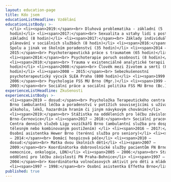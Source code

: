 ```yaml
---
layout: education-page
title: Kdo jsem
educationListHeadline: Vzdělání
educationListBody: >-
  </li> <li><span>2019:</span><br> Dluhová problematika - základní (5
  hodin)</li> <li><span>2017:</span><br> Sexualita a vztahy lidí s postižením -
  základní (8 hodin)</li> <li><span>2017:</span><br> Základy individuálního
  plánování v sociálních službách (8 hodin)</li> <li><span>2016:</span><br>
  Spolu a jinak ve školním poradenství (35 hodin)</li> <li><span>2014 –
  2015:</span><br> Psychoterapeutická práce s traumatem (65 hodin)</li>
  <li><span>2014:</span><br> Psychoterapie poruch osobnosti (8 hodin)</li>
  <li><span>2010:</span><br> Trauma v existenciálně analytické terapii (16
  hodin)</li> <li><span>2008:</span><br> Člověk mezi životem a smrtí (8
  hodin)</li> <li><span>2008 – 2015:</span><br> Sebezkušenostní
  psychoterapeutický výcvik SLEA Praha (800 hodin)</li> <li><span>1999 –
  2006:</span><br> Psychologie FSS MU Brno (Mgr.)</li> <li><span>1999 –
  2003:</span><br> Sociální práce a sociální politika FSS MU Brno (Bc.)</li>
experienceListHeadline: Zkušenosti
experienceListBody: >-
  <li><span>2019 – dosud:</span><br> Psycholožka Terapeutického centra A Klubů
  Brno (ambulantní léčba a poradenství v potížích souvisejícími s užíváním
  alkoholu, léků, hazardním hraním či jiným návykovým chováním)</li>
  <li><span>2019:</span><br> Stážistka na odděleních pro léčbu závislostí PN
  Brno-Černovice</li> <li><span>2017 – 2018:</span><br> Sociální pracovnice
  Centra denních služeb Ligy vozíčkářů Brno (ambulantní služba pro dospělé s
  tělesným nebo kombinovaným postižením) </li> <li><span>2016 – 2017:</span><br>
  Osobní asistentka Hewer Brno (terénní služba pro seniory)</li> <li><span>2013
  – 2014:</span><br> Domácí hospicová péče</li> <li><span>2010 –
  dosud:</span><br> Matka dvou školních dětí</li> <li><span>2007 –
  2009:</span><br> Koordinátorka dobrovolnické služby pacientům FN Brno (dětská
  nemocnice, onkologie, LDN)</li> <li><span>2005 – 2006:</span><br> Stážistka na
  oddělení pro léčbu závislostí PN Praha-Bohnice</li> <li><span>1997 –
  2004:</span><br> Koordinátorka volnočasových aktivit pro děti a mládež</li>
  <li><span>1997 – 1998:</span><br> Osobní asistentka Effetha Brno</li>
published: true
---
```

